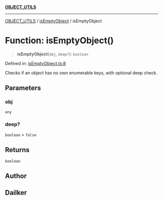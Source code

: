 [**OBJECT_UTILS**](../../README.md)

***

[OBJECT_UTILS](../../README.md) / [isEmptyObject](../README.md) / isEmptyObject

# Function: isEmptyObject()

> **isEmptyObject**(`obj`, `deep?`): `boolean`

Defined in: [isEmptyObject.ts:8](https://github.com/dailker/everyutil/blob/9768d00ced16ec8f4705df34c2fe47f2b1b47121/src/object/isEmptyObject.ts#L8)

Checks if an object has no own enumerable keys, with optional deep check.

## Parameters

### obj

`any`

### deep?

`boolean` = `false`

## Returns

`boolean`

## Author

## Dailker
